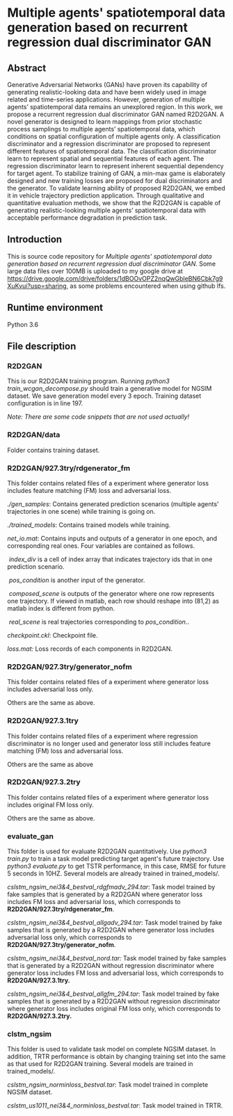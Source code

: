 # Multiple agents' spatiotemporal data generation based on recurrent regression dual discriminator GAN

## Abstract 

Generative Adversarial Networks (GANs) have proven its capability of generating realistic-looking data and have been widely used in image related and time-series applications. However, generation of multiple agents’ spatiotemporal data remains an unexplored region. In this work, we propose a recurrent regression dual discriminator GAN named R2D2GAN. A novel generator is designed to learn mappings from prior stochastic process samplings to multiple agents’ spatiotemporal data, which conditions on spatial configuration of multiple agents only. A classification discriminator and a regression discriminator are proposed to represent different features of spatiotemporal data. The classification discriminator learn to represent spatial and sequential features of each agent. The regression discriminator learn to represent inherent sequential dependency for target agent. To stabilize training of GAN, a min-max game is elaborately designed and new training losses are proposed for dual discriminators and the generator. To validate learning ability of proposed R2D2GAN, we embed it in vehicle trajectory prediction application. Through qualitative and quantitative evaluation methods, we show that the R2D2GAN is capable of generating realistic-looking multiple agents’ spatiotemporal data with acceptable performance degradation in prediction task.

## Introduction

This is source code repository for *Multiple agents' spatiotemporal data generation based on recurrent regression dual discriminator GAN*. Some large data files over 100MB is uploaded to my google drive at https://drive.google.com/drive/folders/1dBOOvOPZ2nqQwGbleBN6Cbk7g9XuKvui?usp=sharing, as some problems encountered when using github lfs.

## Runtime environment 

Python 3.6

## File description

### R2D2GAN

This is our R2D2GAN training program. Running *python3 train_wcgan_decompose.py*  should train a generative model for NGSIM dataset. We save generation model every 3 epoch. Training dataset configuration is in line 197. 

*Note: There are some code snippets that are not used actually!*

### R2D2GAN/data

Folder contains training dataset.

### R2D2GAN/927.3try/rdgenerator_fm

This folder contains related files of a experiment where generator loss includes feature matching (FM) loss and adversarial loss. 

*./gen_samples*: Contains generated prediction scenarios (multiple agents' trajectories in one scene) while training is going on. 

*./trained_models*: Contains trained models while training. 

*net_io.mat*: Contains inputs and outputs of a generator in one epoch, and corresponding real ones. Four variables are contained as follows.

​                   *index_div* is a cell of index array that indicates trajectory ids that in one prediction scenario. 

​					*pos_condition* is another input of the generator. 

​					*composed_scene* is outputs of the generator where one row represents one trajectory. If viewed in matlab, each row should reshape into (81,2) as 												  matlab index is different from python.

​					*real_scene* is real trajectories corresponding to *pos_condition*..

*checkpoint.ckl*: Checkpoint file.

*loss.mat:* Loss records of each components in R2D2GAN.

### R2D2GAN/927.3try/generator_nofm

This folder contains related files of a experiment where generator loss includes adversarial loss only. 

Others are the same as above.

### R2D2GAN/927.3.1try

This folder contains related files of a experiment where regression discriminator is no longer used and generator loss still includes feature matching (FM) loss and adversarial loss. 

Others are the same as above

### R2D2GAN/927.3.2try

This folder contains related files of a experiment where generator loss includes original FM loss only. 

Others are the same as above.

### evaluate_gan

This folder is used for evaluate R2D2GAN quantitatively. Use *python3 train.py* to train a task model predicting target agent's future trajectory. Use *python3 evaluate.py* to get TSTR performance, in this case, RMSE for future 5 seconds in 10HZ. Several models are already trained in trained_models/.

*cslstm_ngsim_nei3&4_bestval_rdgfmadv_294.tar*: Task model trained by fake samples that is generated by a R2D2GAN where generator loss includes FM loss and adversarial loss, which corresponds to **R2D2GAN/927.3try/rdgenerator_fm**.

*cslstm_ngsim_nei3&4_bestval_allgadv_294.tar*: Task model trained by fake samples that is generated by a R2D2GAN where generator loss includes adversarial loss only, which corresponds to **R2D2GAN/927.3try/generator_nofm**.

*cslstm_ngsim_nei3&4_bestval_nord.tar:* Task model trained by fake samples that is generated by a R2D2GAN without regression discriminator where generator loss includes FM loss and adversarial loss, which corresponds to **R2D2GAN/927.3.1try.**

*cslstm_ngsim_nei3&4_bestval_allgfm_294.tar*: Task model trained by fake samples that is generated by a R2D2GAN without regression discriminator where generator loss includes original FM loss only, which corresponds to **R2D2GAN/927.3.2try.**

### clstm_ngsim

This folder is used to validate task model on complete NGSIM dataset. In addition, TRTR performance is obtain by changing training set into the same as that used for R2D2GAN training. Several models are trained in trained_models/.

*cslstm_ngsim_norminloss_bestval.tar*: Task model trained in complete NGSIM dataset.

*cslstm_us1011_nei3&4_norminloss_bestval.tar*: Task model trained in TRTR.